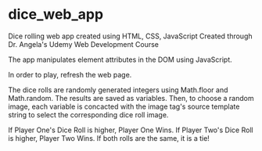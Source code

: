 # dice_web_app
Dice rolling web app created using HTML, CSS, JavaScript 
Created through Dr. Angela's Udemy Web Development Course 

The app manipulates element attributes in the DOM using JavaScript. 

In order to play, refresh the web page.  

The dice rolls are randomly generated integers using Math.floor and Math.random. The results are saved as variables. 
Then, to choose a random image, each variable is concacted with the image tag's source template string to select the corresponding dice roll image.

If Player One's Dice Roll is higher, Player One Wins.
If Player Two's Dice Roll is higher, Player Two Wins. 
If both rolls are the same, it is a tie! 
